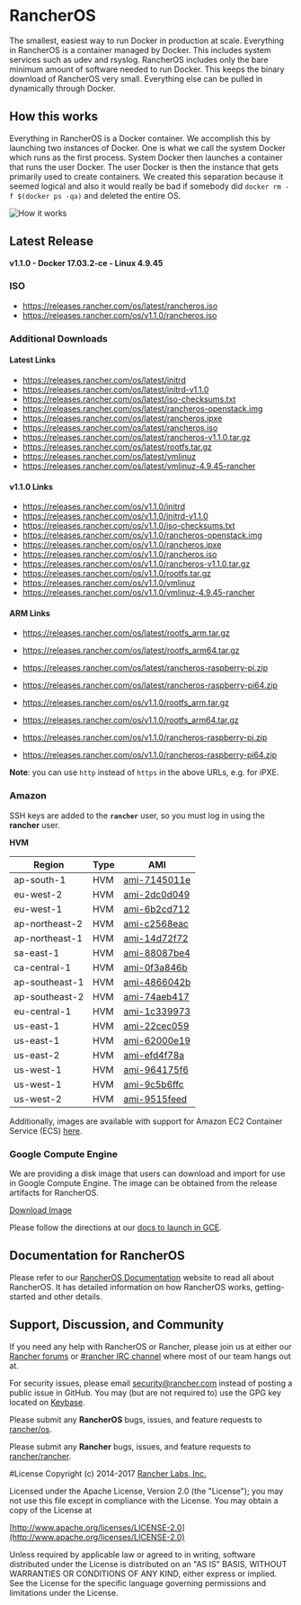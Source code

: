# RancherOS

The smallest, easiest way to run Docker in production at scale.  Everything in RancherOS is a container managed by Docker.  This includes system services such as udev and rsyslog.  RancherOS includes only the bare minimum amount of software needed to run Docker.  This keeps the binary download of RancherOS very small.  Everything else can be pulled in dynamically through Docker.

## How this works

Everything in RancherOS is a Docker container.  We accomplish this by launching two instances of
Docker.  One is what we call the system Docker which runs as the first process.  System Docker then launches
a container that runs the user Docker.  The user Docker is then the instance that gets primarily
used to create containers.  We created this separation because it seemed logical and also
it would really be bad if somebody did `docker rm -f $(docker ps -qa)` and deleted the entire OS.

![How it works](docs/rancheros.png "How it works")

## Latest Release

**v1.1.0 - Docker 17.03.2-ce - Linux 4.9.45**

### ISO

- https://releases.rancher.com/os/latest/rancheros.iso
- https://releases.rancher.com/os/v1.1.0/rancheros.iso

### Additional Downloads

#### Latest Links

* https://releases.rancher.com/os/latest/initrd
* https://releases.rancher.com/os/latest/initrd-v1.1.0
* https://releases.rancher.com/os/latest/iso-checksums.txt
* https://releases.rancher.com/os/latest/rancheros-openstack.img
* https://releases.rancher.com/os/latest/rancheros.ipxe
* https://releases.rancher.com/os/latest/rancheros.iso
* https://releases.rancher.com/os/latest/rancheros-v1.1.0.tar.gz
* https://releases.rancher.com/os/latest/rootfs.tar.gz
* https://releases.rancher.com/os/latest/vmlinuz
* https://releases.rancher.com/os/latest/vmlinuz-4.9.45-rancher

#### v1.1.0 Links

* https://releases.rancher.com/os/v1.1.0/initrd
* https://releases.rancher.com/os/v1.1.0/initrd-v1.1.0
* https://releases.rancher.com/os/v1.1.0/iso-checksums.txt
* https://releases.rancher.com/os/v1.1.0/rancheros-openstack.img
* https://releases.rancher.com/os/v1.1.0/rancheros.ipxe
* https://releases.rancher.com/os/v1.1.0/rancheros.iso
* https://releases.rancher.com/os/v1.1.0/rancheros-v1.1.0.tar.gz
* https://releases.rancher.com/os/v1.1.0/rootfs.tar.gz
* https://releases.rancher.com/os/v1.1.0/vmlinuz
* https://releases.rancher.com/os/v1.1.0/vmlinuz-4.9.45-rancher

#### ARM Links

* https://releases.rancher.com/os/latest/rootfs_arm.tar.gz
* https://releases.rancher.com/os/latest/rootfs_arm64.tar.gz
* https://releases.rancher.com/os/latest/rancheros-raspberry-pi.zip
* https://releases.rancher.com/os/latest/rancheros-raspberry-pi64.zip

* https://releases.rancher.com/os/v1.1.0/rootfs_arm.tar.gz
* https://releases.rancher.com/os/v1.1.0/rootfs_arm64.tar.gz
* https://releases.rancher.com/os/v1.1.0/rancheros-raspberry-pi.zip
* https://releases.rancher.com/os/v1.1.0/rancheros-raspberry-pi64.zip

**Note**: you can use `http` instead of `https` in the above URLs, e.g. for iPXE.

### Amazon

SSH keys are added to the **`rancher`** user, so you must log in using the **rancher** user.

**HVM**

Region | Type | AMI |
-------|------|------
ap-south-1 | HVM | [ami-7145011e](https://ap-south-1.console.aws.amazon.com/ec2/home?region=ap-south-1#launchInstanceWizard:ami=ami-7145011e)
eu-west-2 | HVM | [ami-2dc0d049](https://eu-west-2.console.aws.amazon.com/ec2/home?region=eu-west-2#launchInstanceWizard:ami=ami-2dc0d049)
eu-west-1 | HVM | [ami-6b2cd712](https://eu-west-1.console.aws.amazon.com/ec2/home?region=eu-west-1#launchInstanceWizard:ami=ami-6b2cd712)
ap-northeast-2 | HVM | [ami-c2568eac](https://ap-northeast-2.console.aws.amazon.com/ec2/home?region=ap-northeast-2#launchInstanceWizard:ami=ami-c2568eac)
ap-northeast-1 | HVM | [ami-14d72f72](https://ap-northeast-1.console.aws.amazon.com/ec2/home?region=ap-northeast-1#launchInstanceWizard:ami=ami-14d72f72)
sa-east-1 | HVM | [ami-88087be4](https://sa-east-1.console.aws.amazon.com/ec2/home?region=sa-east-1#launchInstanceWizard:ami=ami-88087be4)
ca-central-1 | HVM | [ami-0f3a846b](https://ca-central-1.console.aws.amazon.com/ec2/home?region=ca-central-1#launchInstanceWizard:ami=ami-0f3a846b)
ap-southeast-1 | HVM | [ami-4866042b](https://ap-southeast-1.console.aws.amazon.com/ec2/home?region=ap-southeast-1#launchInstanceWizard:ami=ami-4866042b)
ap-southeast-2 | HVM | [ami-74aeb417](https://ap-southeast-2.console.aws.amazon.com/ec2/home?region=ap-southeast-2#launchInstanceWizard:ami=ami-74aeb417)
eu-central-1 | HVM | [ami-1c339973](https://eu-central-1.console.aws.amazon.com/ec2/home?region=eu-central-1#launchInstanceWizard:ami=ami-1c339973)
us-east-1 | HVM | [ami-22cec059](https://us-east-1.console.aws.amazon.com/ec2/home?region=us-east-1#launchInstanceWizard:ami=ami-22cec059)
us-east-1 | HVM | [ami-62000e19](https://us-east-1.console.aws.amazon.com/ec2/home?region=us-east-1#launchInstanceWizard:ami=ami-62000e19)
us-east-2 | HVM | [ami-efd4f78a](https://us-east-2.console.aws.amazon.com/ec2/home?region=us-east-2#launchInstanceWizard:ami=ami-efd4f78a)
us-west-1 | HVM | [ami-964175f6](https://us-west-1.console.aws.amazon.com/ec2/home?region=us-west-1#launchInstanceWizard:ami=ami-964175f6)
us-west-1 | HVM | [ami-9c5b6ffc](https://us-west-1.console.aws.amazon.com/ec2/home?region=us-west-1#launchInstanceWizard:ami=ami-9c5b6ffc)
us-west-2 | HVM | [ami-9515feed](https://us-west-2.console.aws.amazon.com/ec2/home?region=us-west-2#launchInstanceWizard:ami=ami-9515feed)


Additionally, images are available with support for Amazon EC2 Container Service (ECS) [here](https://docs.rancher.com/os/amazon-ecs/#amazon-ecs-enabled-amis).

### Google Compute Engine

We are providing a disk image that users can download and import for use in Google Compute Engine. The image can be obtained from the release artifacts for RancherOS.

[Download Image](https://github.com/rancher/os/releases/download/v1.0.0/rancheros-v1.0.0.tar.gz)

Please follow the directions at our [docs to launch in GCE](http://docs.rancher.com/os/running-rancheros/cloud/gce/).

## Documentation for RancherOS

Please refer to our [RancherOS Documentation](http://docs.rancher.com/os/) website to read all about RancherOS. It has detailed information on how RancherOS works, getting-started and other details.

## Support, Discussion, and Community
If you need any help with RancherOS or Rancher, please join us at either our [Rancher forums](http://forums.rancher.com) or [#rancher IRC channel](http://webchat.freenode.net/?channels=rancher) where most of our team hangs out at.

For security issues, please email security@rancher.com instead of posting a public issue in GitHub.  You may (but are not required to) use the GPG key located on [Keybase](https://keybase.io/rancher).


Please submit any **RancherOS** bugs, issues, and feature requests to [rancher/os](//github.com/rancher/os/issues).

Please submit any **Rancher** bugs, issues, and feature requests to [rancher/rancher](//github.com/rancher/rancher/issues).

#License
Copyright (c) 2014-2017 [Rancher Labs, Inc.](http://rancher.com)

Licensed under the Apache License, Version 2.0 (the "License");
you may not use this file except in compliance with the License.
You may obtain a copy of the License at

[http://www.apache.org/licenses/LICENSE-2.0](http://www.apache.org/licenses/LICENSE-2.0)

Unless required by applicable law or agreed to in writing, software
distributed under the License is distributed on an "AS IS" BASIS,
WITHOUT WARRANTIES OR CONDITIONS OF ANY KIND, either express or implied.
See the License for the specific language governing permissions and
limitations under the License.
